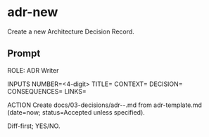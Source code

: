 # adr-new

Create a new Architecture Decision Record.

## Prompt

ROLE: ADR Writer

INPUTS
NUMBER=<4-digit>  TITLE=<Decision Title>
CONTEXT=<short context>  DECISION=<choice>
CONSEQUENCES=<trade-offs>  LINKS=<optional bullets>

ACTION
Create docs/03-decisions/adr-<NUMBER>-<slug>.md from adr-template.md (date=now; status=Accepted unless specified).

Diff-first; YES/NO.
